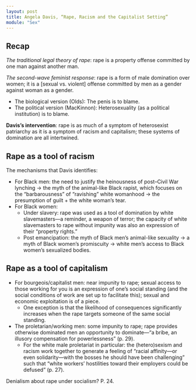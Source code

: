 ```yaml
---
layout: post
title: Angela Davis, “Rape, Racism and the Capitalist Setting”
module: "Sex"
---
```


## Recap

*The traditional legal theory of rape*: rape is a property offense committed by one man against another man.

*The second-wave feminist response*: rape is a form of male domination over women; it is a [sexual vs. violent] offense committed by men as a gender against woman as a gender.

- The biological version (Olds): The penis is to blame.
- The political version (MacKinnon): Heterosexuality (as a political institution) is to blame.

**Davis’s intervention**: rape is as much of a symptom of heterosexist patriarchy as it is a symptom of racism and capitalism; these systems of domination are all intertwined.

## Rape as a tool of racism

The mechanisms that Davis identifies:

- For Black men: the need to justify the heinousness of post–Civil War lynching -> the myth of the animal-like Black rapist, which focuses on the “barbarousness” of “ravishing” white womanhood -> the presumption of guilt + the white woman’s tear.
- For Black women:
  - Under slavery: rape was used as a tool of domination by white slavemasters—a reminder, a weapon of terror; the capacity of white slavemasters to rape without impunity was also an expression of their “property rights.”
  - Post emancipation: the myth of Black men’s animal-like sexuality -> a myth of Black women’s promiscuity -> white men’s access to Black women’s sexualized bodies.

## Rape as a tool of capitalism

- For bourgeois/capitalist men: near impunity to rape; sexual access to those working for you is an expression of one’s social standing (and the social conditions of work are set up to facilitate this); sexual and economic exploitation is of a piece.
  - One exception is that the likelihood of consequences significantly increases when the rape targets someone of the same social standing.
- The proletarian/working men: some impunity to rape; rape provides otherwise dominated men an opportunity to dominate—“a bribe, an illusory compensation for powerlessness” (p. 29).
  - For the white male proletariat in particular: the (hetero)sexism and racism work together to generate a feeling of “racial affinity—or even solidarity—with the bosses he should have been challenging” such that “white workers’ hostilities toward their employers could be defused” (p. 27).

Denialism about rape under socialism? P. 24.